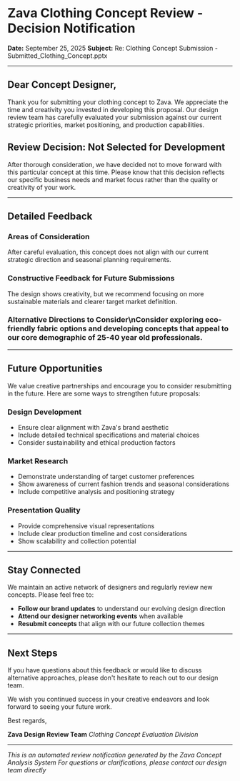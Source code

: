 # Zava Clothing Concept Review - Decision Notification

**Date:** September 25, 2025
**Subject:** Re: Clothing Concept Submission - Submitted_Clothing_Concept.pptx

---

## Dear Concept Designer,

Thank you for submitting your clothing concept to Zava. We appreciate
the time and creativity you invested in developing this proposal. Our design review
team has carefully evaluated your submission against our current strategic priorities,
market positioning, and production capabilities.

## Review Decision: Not Selected for Development

After thorough consideration, we have decided not to move forward with this particular
concept at this time. Please know that this decision reflects our specific business
needs and market focus rather than the quality or creativity of your work.

---

## Detailed Feedback

### Areas of Consideration
After careful evaluation, this concept does not align with our current strategic direction and seasonal planning requirements.

### Constructive Feedback for Future Submissions
The design shows creativity, but we recommend focusing on more sustainable materials and clearer target market definition.

### Alternative Directions to Consider\nConsider exploring eco-friendly fabric options and developing concepts that appeal to our core demographic of 25-40 year old professionals.

---

## Future Opportunities

We value creative partnerships and encourage you to consider resubmitting in the future.
Here are some ways to strengthen future proposals:

### Design Development
- Ensure clear alignment with Zava's brand aesthetic
- Include detailed technical specifications and material choices
- Consider sustainability and ethical production factors

### Market Research
- Demonstrate understanding of target customer preferences
- Show awareness of current fashion trends and seasonal considerations
- Include competitive analysis and positioning strategy

### Presentation Quality
- Provide comprehensive visual representations
- Include clear production timeline and cost considerations
- Show scalability and collection potential

---

## Stay Connected

We maintain an active network of designers and regularly review new concepts.
Please feel free to:

- **Follow our brand updates** to understand our evolving design direction
- **Attend our designer networking events** when available
- **Resubmit concepts** that align with our future collection themes

---

## Next Steps

If you have questions about this feedback or would like to discuss alternative
approaches, please don't hesitate to reach out to our design team.

We wish you continued success in your creative endeavors and look forward to
seeing your future work.

Best regards,

**Zava Design Review Team**
*Clothing Concept Evaluation Division*

---

*This is an automated review notification generated by the Zava Concept Analysis System*
*For questions or clarifications, please contact our design team directly*
